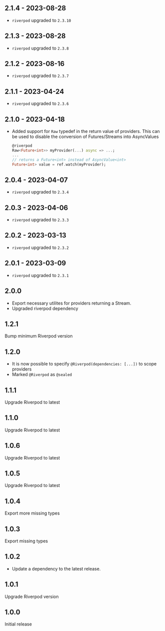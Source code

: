 ## 2.1.4 - 2023-08-28

- `riverpod` upgraded to `2.3.10`

## 2.1.3 - 2023-08-28

- `riverpod` upgraded to `2.3.8`

## 2.1.2 - 2023-08-16

- `riverpod` upgraded to `2.3.7`

## 2.1.1 - 2023-04-24

- `riverpod` upgraded to `2.3.6`

## 2.1.0 - 2023-04-18

- Added support for `Raw` typedef in the return value of providers.
  This can be used to disable the conversion of Futures/Streams into AsyncValues
  ```dart
  @riverpod
  Raw<Future<int>> myProvider(...) async => ...;
  ...
  // returns a Future<int> instead of AsyncValue<int>
  Future<int> value = ref.watch(myProvider);
  ```

## 2.0.4 - 2023-04-07

- `riverpod` upgraded to `2.3.4`

## 2.0.3 - 2023-04-06

- `riverpod` upgraded to `2.3.3`

## 2.0.2 - 2023-03-13

- `riverpod` upgraded to `2.3.2`

## 2.0.1 - 2023-03-09

- `riverpod` upgraded to `2.3.1`

## 2.0.0

- Export necessary utilites for providers returning a Stream.
- Upgraded riverpod dependency

## 1.2.1

Bump minimum Riverpod version

## 1.2.0

- It is now possible to specify `@Riverpod(dependencies: [...])` to scope providers
- Marked `@Riverpod` as `@sealed`

## 1.1.1

Upgrade Riverpod to latest

## 1.1.0

Upgrade Riverpod to latest

## 1.0.6

Upgrade Riverpod to latest

## 1.0.5

Upgrade Riverpod to latest

## 1.0.4

Export more missing types

## 1.0.3

Export missing types

## 1.0.2

- Update a dependency to the latest release.

## 1.0.1

Upgrade Riverpod version

## 1.0.0

Initial release
